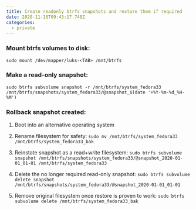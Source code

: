 ```yaml
---
title: Create readonly btrfs snapshots and restore them if required
date: 2020-11-16T09:43:17.748Z
categories:
  - private
---
```

### Mount btrfs volumes to disk:

`sudo mount /dev/mapper/luks-<TAB> /mnt/btrfs`

### Make a read-only snapshot:

`sudo btrfs subvolume snapshot -r /mnt/btrfs/system_fedora33 /mnt/btrfs/snapshots/system_fedora33/@snapshot_$(date '+%Y-%m-%d_%H-%M')`

### Rollback snapshot created:

1. Boot into an alternative operating system

2. Rename filesystem for safety:
   `sudo mv /mnt/btrfs/system_fedora33 /mnt/btrfs/system_fedora33_bak`

3. Reinstate snapshot as a read+write filesystem:
   `sudo btrfs subvolume snapshot /mnt/btrfs/snapshots/system_fedora33/@snapshot_2020-01-01_01-01 /mnt/btrfs/system_fedora33`

4. Delete the no longer required read-only snapshot:
   `sudo btrfs subvolume delete snapshot /mnt/btrfs/snapshots/system_fedora33/@snapshot_2020-01-01_01-01`

5. Remove original filesystem once restore is proven to work:
   `sudo btrfs subvolume delete /mnt/btrfs/system_fedora33_bak`